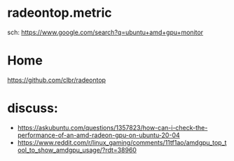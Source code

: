 # radeontop.metric
sch: https://www.google.com/search?q=ubuntu+amd+gpu+monitor

# Home
https://github.com/clbr/radeontop

# discuss:
- https://askubuntu.com/questions/1357823/how-can-i-check-the-performance-of-an-amd-radeon-gpu-on-ubuntu-20-04
- https://www.reddit.com/r/linux_gaming/comments/11tf1ao/amdgpu_top_tool_to_show_amdgpu_usage/?rdt=38960
